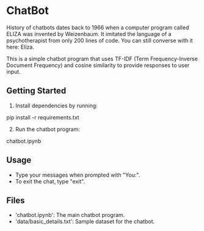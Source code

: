 # ChatBot

History of chatbots dates back to 1966 when a computer program called ELIZA was invented by Weizenbaum. It imitated the language of a psychotherapist from only 200 lines of code. You can still converse with it here: Eliza.

This is a simple chatbot program that uses TF-IDF (Term Frequency-Inverse Document Frequency) and cosine similarity to provide responses to user input.

## Getting Started

1. Install dependencies by running:

pip install -r requirements.txt

2. Run the chatbot program:

chatbot.ipynb

## Usage

- Type your messages when prompted with "You:".
- To exit the chat, type "exit".


## Files

- 'chatbot.ipynb': The main chatbot program.
- 'data/basic_details.txt': Sample dataset for the chatbot.
